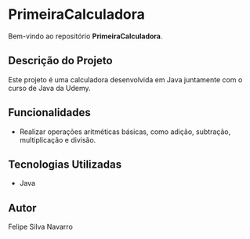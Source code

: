 # PrimeiraCalculadora

Bem-vindo ao repositório **PrimeiraCalculadora**.

## Descrição do Projeto

Este projeto é uma calculadora desenvolvida em Java juntamente com o curso de Java da Udemy.

## Funcionalidades

- Realizar operações aritméticas básicas, como adição, subtração, multiplicação e divisão.

## Tecnologias Utilizadas

- Java

## Autor

Felipe Silva Navarro
